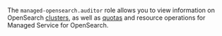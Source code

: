 The `managed-opensearch.auditor` role allows you to view information on OpenSearch [clusters](../../managed-opensearch/concepts/index.md), as well as [quotas](../../managed-opensearch/concepts/limits.md#quotas) and resource operations for Managed Service for OpenSearch.
